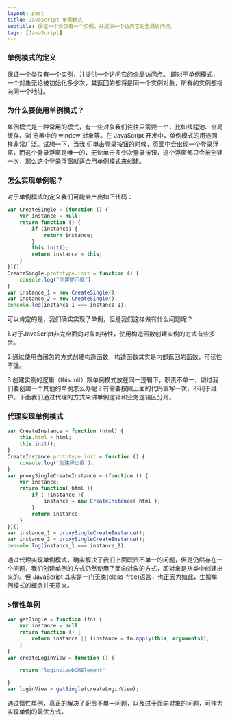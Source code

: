 ```yaml
---
layout: post
title: JavaScript 单例模式
subtitle: 保证一个类仅有一个实例，并提供一个访问它的全局访问点。
tags: [JavaScript]
---
```

### 单例模式的定义

保证一个类仅有一个实例，并提供一个访问它的全局访问点。 即对于单例模式，一个对象无论被初始化多少次，其返回的都将是同一个实例对象，所有的实例都指向同一个地址。

### 为什么要使用单例模式？

单例模式是一种常用的模式，有一些对象我们往往只需要一个，比如线程池、全局缓存、浏 览器中的 window 对象等。在 JavaScript 开发中，单例模式的用途同样非常广泛。试想一下，当我 们单击登录按钮的时候，页面中会出现一个登录浮窗，而这个登录浮窗是唯一的，无论单击多少次登录按钮，这个浮窗都只会被创建一次，那么这个登录浮窗就适合用单例模式来创建。 

### 怎么实现单例呢？

对于单例模式的定义我们可能会产出如下代码：

```javascript
var CreateSingle = (function () {
    var instance = null;
    return function () {
        if (instance) {
            return instance;
        }
        this.init();
        return instance = this;
    }
})();
CreateSingle.prototype.init = function () {
    console.log("创建提示框")
}
var instance_1 = new CreateSingle();
var instance_2 = new CreateSingle();
console.log(instance_1 === instance_2);
```

可以肯定的是，我们确实实现了单例，但是我们这样做有什么问题呢？

​	1.对于JavaScript非完全面向对象的特性，使用构造函数创建实例的方式有些多余。

​	2.通过使用自闭包的方式创建构造函数，构造函数其实是内部返回的函数，可读性不强。

​	3.创建实例的逻辑（this.init）跟单例模式放在同一逻辑下，职责不单一，如过我们要创建一个其他的单例怎么办呢？有需要按照上面的代码重写一次，不利于维护。下面我们通过代理的方式来讲单例逻辑和业务逻辑区分开。

### 代理实现单例模式 

```javascript
var CreateInstance = function (html) {
    this.html = html;
    this.init();
}
CreateInstance.prototype.init = function () {
    console.log('创建弹出框');
}
var proxySingleCreateInstance = (function () {
    var instance;
    return function( html ){
        if ( !instance ){
            instance = new CreateInstance( html );
        }
        return instance; 
    }
})()
var instance_1 = proxySingleCreateInstance();
var instance_2 = proxySingleCreateInstance();
console.log(instance_1 === instance_2);
```

通过代理实现单例模式，确实解决了我们上面职责不单一的问题，但是仍然存在一个问题，我们创建单例的方式仍然使用了面向对象的方式，即对象是从类中创建出来的。但 JavaScript 其实是一门无类(class-free)语言，也正因为如此，生搬单例模式的概念并无意义。 

### >惰性单例

```Javascript
var getSingle = function (fn) {
    var instance = null;
    return function () {
        return instance || (instance = fn.apply(this, arguments));
    }
}
var createLoginView = function () {
    
    return "loginViewDOMElement"

}
var loginView = getSingle(createLoginView);
```



通过惰性单例，真正的解决了职责不单一问题，以及过于面向对象的问题，可作为实现单例的最优方式。





